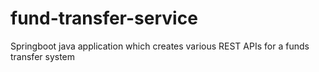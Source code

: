 # fund-transfer-service
Springboot java application which creates various REST APIs for a funds transfer system
